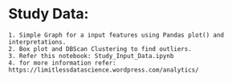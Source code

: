 # Study Data:
	1. Simple Graph for a input features using Pandas plot() and interpretations.
	2. Box plot and DBScan Clustering to find outliers.
	3. Refer this notebook: Study_Input_Data.ipynb 
	4. for more information refer: https://limitlessdatascience.wordpress.com/analytics/
